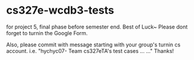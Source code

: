 cs327e-wcdb3-tests
==================

for project 5, final phase before semester end. Best of Luck~
Please dont forget to turnin the Google Form. 

Also, please commit with message starting with your group's turnin cs account. i.e. "hychyc07- Team cs327eTA's test cases ... ..." 
Thanks!
